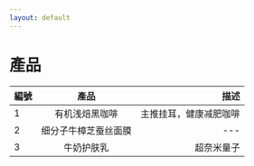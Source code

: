 ```yaml
---
layout: default
---
```

# 產品



| 編號   |      產品      |  描述 |
|----------|:-------------:|------:|
| 1 | 有机浅焙黑咖啡| 主推挂耳，健康减肥咖啡 |
| 2 |    细分子牛樟芝蚕丝面膜   |   ---  |
| 3 | 牛奶护肤乳 |    超奈米量子 |
    
